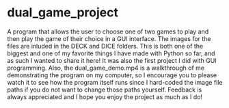 # dual_game_project
A program that allows the user to choose one of two games to play and then play the game of their choice in a GUI interface. The images for the files are inluded in the DECK and DICE folders. This is both one of the biggest and one of my favorite things I have made with Python so far, and as such I wanted to share it here! It was also the first project I did with GUI programming. Also, the dual_game_demo.mp4 is a walkthrough of me demonstrating the program on my computer, so I encourage you to please watch it to see how the program itself runs since I hard-coded the image file paths if you do not want to change those paths yourself. Feedback is always appreciated and I hope you enjoy the project as much as I do!
